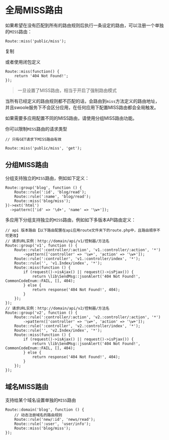 #
# 全局MISS路由

如果希望在没有匹配到所有的路由规则后执行一条设定的路由，可以注册一个单独的`MISS`路由：

```
Route::miss('public/miss');
```

复制

或者使用闭包定义

```
Route::miss(function() {
    return '404 Not Found!';
});
```

> 一旦设置了MISS路由，相当于开启了强制路由模式

当所有已经定义的路由规则都不匹配的话，会路由到`miss`方法定义的路由地址，并且swoole服务下不会区分应用，在任何应用下配置MISS路由都会全局触发。

如果需要多应用配置不同的MISS路由，请使用分组MISS路由功能。

你可以限制`MISS`路由的请求类型

```
// 只有GET请求下MISS路由有效

Route::miss('public/miss', 'get');
```

## 分组MISS路由

分组支持独立的`MISS`路由，例如如下定义：

```
Route::group('blog', function () {
    Route::rule(':id', 'blog/read');
    Route::rule(':name', 'blog/read');
    Route::miss('blog/miss');
})->ext('html')
  ->pattern(['id' => '\d+', 'name' => '\w+']);
```

多应用下分组支持独立的`MISS`路由，例如如下多版本API路由定义：

```
// api 版本路由【以下路由配置在api应用route文件夹下的route.php中，且路由顺序不可更改】
// 请求URL实例：http://domain/api/v1/控制器/方法名
Route::group('v1', function () {
    Route::rule(':controller/:action', 'v1.:controller/:action', '*')
        ->pattern(['controller' => '\w+', 'action' => '\w+']);
    Route::rule(':controller', 'v1.:controller/index', '*');
    Route::rule('', 'v1.Index/index', '*');
    Route::miss(function () {
        if (request()->isAjax() || request()->isPjax()) {
            return \lib\SendMsg::jsonAlert('404 Not Found!', CommonCodeEnum::FAIL, [], 404);
        } else {
            return response('404 Not Found!', 404);
        }
    });
});
// 请求URL实例：http://domain/api/v2/控制器/方法名
Route::group('v2', function () {
    Route::rule(':controller/:action', 'v2.:controller/:action', '*')
        ->pattern(['controller' => '\w+', 'action' => '\w+']);
    Route::rule(':controller', 'v2.:controller/index', '*');
    Route::rule('', 'v2.Index/index', '*');
    Route::miss(function () {
        if (request()->isAjax() || request()->isPjax()) {
            return \lib\SendMsg::jsonAlert('404 Not Found!', CommonCodeEnum::FAIL, [], 404);
        } else {
            return response('404 Not Found!', 404);
        }
    });
});
```

## 域名MISS路由

支持给某个域名设置单独的`MISS`路由

```
Route::domain('blog', function () {
    // 动态注册域名的路由规则
    Route::rule('new/:id', 'news/read');
    Route::rule(':user', 'user/info');
    Route::miss('blog/miss');
});
```